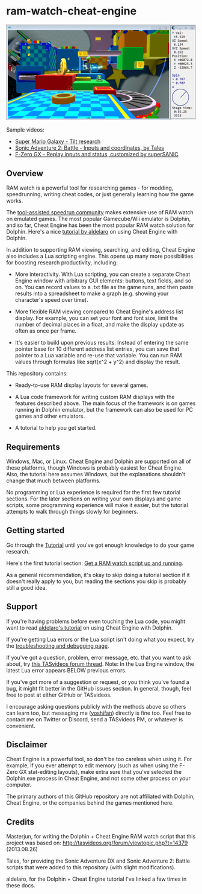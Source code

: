 # ram-watch-cheat-engine

<img src="screenshot.png" width="800" />

Sample videos:

- [Super Mario Galaxy - Tilt research](https://www.youtube.com/watch?v=AEkigdJddw8)
- [Sonic Adventure 2: Battle - Inputs and coordinates, by Tales](https://www.youtube.com/watch?v=Cp1txiez0OM)
- [F-Zero GX - Replay inputs and status, customized by superSANIC](https://www.youtube.com/watch?v=ntQt6srYo6A)


## Overview

RAM watch is a powerful tool for researching games - for modding, speedrunning, writing cheat codes, or just generally learning how the game works.

The [tool-assisted speedrun community](http://tasvideos.org/) makes extensive use of RAM watch on emulated games. The most popular Gamecube/Wii emulator is Dolphin, and so far, Cheat Engine has been the most popular RAM watch solution for Dolphin. Here's a nice [tutorial by aldelaro](http://tasvideos.org/forum/viewtopic.php?t=17735) on using Cheat Engine with Dolphin.

In addition to supporting RAM viewing, searching, and editing, Cheat Engine also includes a Lua scripting engine. This opens up many more possibilities for boosting research productivity, including:

- More interactivity. With Lua scripting, you can create a separate Cheat Engine window with arbitrary GUI elements: buttons, text fields, and so on. You can record values to a .txt file as the game runs, and then paste results into a spreadsheet to make a graph (e.g. showing your character's speed over time).

- More flexible RAM viewing compared to Cheat Engine's address list display. For example, you can set your font and font size, limit the number of decimal places in a float, and make the display update as often as once per frame.

- It's easier to build upon previous results. Instead of entering the same pointer base for 10 different address list entries, you can save that pointer to a Lua variable and re-use that variable. You can run RAM values through formulas like sqrt(x^2 + y^2) and display the result.

This repository contains:

- Ready-to-use RAM display layouts for several games.

- A Lua code framework for writing custom RAM displays with the features described above. The main focus of the framework is on games running in Dolphin emulator, but the framework can also be used for PC games and other emulators.

- A tutorial to help you get started.


## Requirements

Windows, Mac, or Linux. Cheat Engine and Dolphin are supported on all of these platforms, though Windows is probably easiest for Cheat Engine. Also, the tutorial here assumes Windows, but the explanations shouldn't change that much between platforms.

No programming or Lua experience is required for the first few tutorial sections. For the later sections on writing your own displays and game scripts, some programming experience will make it easier, but the tutorial attempts to walk through things slowly for beginners.


## Getting started

Go through the [Tutorial](/docs/tutorial/index.md) until you've got enough knowledge to do your game research.

Here's the first tutorial section: [Get a RAM watch script up and running](/docs/tutorial/run.md).

As a general recommendation, it's okay to skip doing a tutorial section if it doesn't really apply to you, but reading the sections you skip is probably still a good idea.


## Support

If you're having problems before even touching the Lua code, you might want to read [aldelaro's tutorial](http://tasvideos.org/forum/viewtopic.php?t=17735) on using Cheat Engine with Dolphin.

If you're getting Lua errors or the Lua script isn't doing what you expect, try the [troubleshooting and debugging page](/docs/debugging.md).

If you've got a question, problem, error message, etc. that you want to ask about, try [this TASvideos forum thread](http://tasvideos.org/forum/viewtopic.php?t=18685). Note: In the Lua Engine window, the latest Lua error appears BELOW previous errors.

If you've got more of a suggestion or request, or you think you've found a bug, it might fit better in the GitHub issues section. In general, though, feel free to post at either GitHub or TASvideos.

I encourage asking questions publicly with the methods above so others can learn too, but messaging me ([yoshifan](https://github.com/yoshifan)) directly is fine too. Feel free to contact me on Twitter or Discord, send a TASvideos PM, or whatever is convenient.


## Disclaimer

Cheat Engine is a powerful tool, so don't be too careless when using it. For example, if you ever attempt to edit memory (such as when using the F-Zero GX stat-editing layouts), make extra sure that you've selected the Dolphin.exe process in Cheat Engine, and not some other process on your computer.

The primary authors of this GitHub repository are not affiliated with Dolphin, Cheat Engine, or the companies behind the games mentioned here.


## Credits

Masterjun, for writing the Dolphin + Cheat Engine RAM watch script that this project was based on: http://tasvideos.org/forum/viewtopic.php?t=14379 (2013.08.26)

Tales, for providing the Sonic Adventure DX and Sonic Adventure 2: Battle scripts that were added to this repository (with slight modifications).

aldelaro, for the Dolphin + Cheat Engine tutorial I've linked a few times in these docs.
